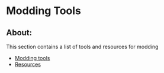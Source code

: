 # Modding Tools

## About:
This section contains a list of tools and resources for modding

- [Modding tools](modding-tools.md)
- [Resources](resources.md)